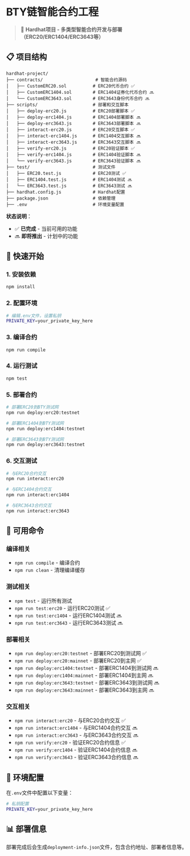 # BTY链智能合约工程

> 🚀 **Hardhat项目 - 多类型智能合约开发与部署（ERC20/ERC1404/ERC3643等）**

## 📋 项目结构

```
hardhat-project/
├── contracts/                    # 智能合约源码
│   ├── CustomERC20.sol          # ERC20代币合约 ✅
│   ├── CustomERC1404.sol        # ERC1404证券化代币合约 🔜
│   └── CustomERC3643.sol        # ERC3643身份代币合约 🔜
├── scripts/                     # 部署和交互脚本
│   ├── deploy-erc20.js          # ERC20部署脚本 ✅
│   ├── deploy-erc1404.js        # ERC1404部署脚本 🔜
│   ├── deploy-erc3643.js        # ERC3643部署脚本 🔜
│   ├── interact-erc20.js        # ERC20交互脚本 ✅
│   ├── interact-erc1404.js      # ERC1404交互脚本 🔜
│   ├── interact-erc3643.js      # ERC3643交互脚本 🔜
│   ├── verify-erc20.js          # ERC20验证脚本 ✅
│   ├── verify-erc1404.js        # ERC1404验证脚本 🔜
│   └── verify-erc3643.js        # ERC3643验证脚本 🔜
├── test/                        # 测试文件
│   ├── ERC20.test.js            # ERC20测试 ✅
│   ├── ERC1404.test.js          # ERC1404测试 🔜
│   └── ERC3643.test.js          # ERC3643测试 🔜
├── hardhat.config.js            # Hardhat配置
├── package.json                 # 依赖管理
├── .env                         # 环境变量配置
```

**状态说明**：
- ✅ **已完成** - 当前可用的功能
- 🔜 **即将推出** - 计划中的功能

## 🚀 快速开始

### 1. 安装依赖
```bash
npm install
```

### 2. 配置环境
```bash
# 编辑.env文件，设置私钥
PRIVATE_KEY=your_private_key_here
```

### 3. 编译合约
```bash
npm run compile
```

### 4. 运行测试
```bash
npm test
```

### 5. 部署合约
```bash
# 部署ERC20到BTY测试网
npm run deploy:erc20:testnet

# 部署ERC1404到BTY测试网
npm run deploy:erc1404:testnet

# 部署ERC3643到BTY测试网
npm run deploy:erc3643:testnet
```

### 6. 交互测试
```bash
# 与ERC20合约交互
npm run interact:erc20

# 与ERC1404合约交互
npm run interact:erc1404

# 与ERC3643合约交互
npm run interact:erc3643
```

## 📝 可用命令

### 编译相关
- `npm run compile` - 编译合约
- `npm run clean` - 清理编译缓存

### 测试相关
- `npm test` - 运行所有测试
- `npm run test:erc20` - 运行ERC20测试 ✅
- `npm run test:erc1404` - 运行ERC1404测试 🔜
- `npm run test:erc3643` - 运行ERC3643测试 🔜

### 部署相关
- `npm run deploy:erc20:testnet` - 部署ERC20到测试网 ✅
- `npm run deploy:erc20:mainnet` - 部署ERC20到主网 ✅
- `npm run deploy:erc1404:testnet` - 部署ERC1404到测试网 🔜
- `npm run deploy:erc1404:mainnet` - 部署ERC1404到主网 🔜
- `npm run deploy:erc3643:testnet` - 部署ERC3643到测试网 🔜
- `npm run deploy:erc3643:mainnet` - 部署ERC3643到主网 🔜

### 交互相关
- `npm run interact:erc20` - 与ERC20合约交互 ✅
- `npm run interact:erc1404` - 与ERC1404合约交互 🔜
- `npm run interact:erc3643` - 与ERC3643合约交互 🔜
- `npm run verify:erc20` - 验证ERC20合约信息 ✅
- `npm run verify:erc1404` - 验证ERC1404合约信息 🔜
- `npm run verify:erc3643` - 验证ERC3643合约信息 🔜

## 🔧 环境配置

在`.env`文件中配置以下变量：

```bash
# 私钥配置
PRIVATE_KEY=your_private_key_here

```

## 📊 部署信息

部署完成后会生成`deployment-info.json`文件，包含合约地址、部署者信息等。
